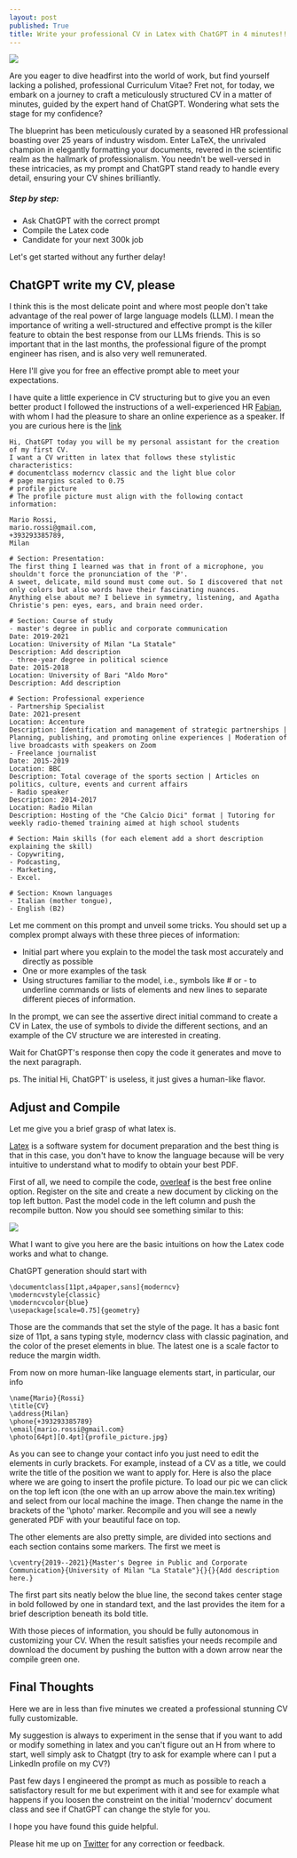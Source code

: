 ```yaml
---
layout: post
published: True
title: Write your professional CV in Latex with ChatGPT in 4 minutes!!!
---
```


<div class="img-div-any-width" markdown="0">
  <img src="/images/cover_cv.png" />
</div>

Are you eager to dive headfirst into the world of work, but find yourself lacking a polished, professional Curriculum Vitae? Fret not, for today, we embark on a journey to craft a meticulously structured CV in a matter of minutes, guided by the expert hand of ChatGPT. Wondering what sets the stage for my confidence?

The blueprint has been meticulously curated by a seasoned HR professional boasting over 25 years of industry wisdom.
Enter LaTeX, the unrivaled champion in elegantly formatting your documents, revered in the scientific realm as the hallmark of professionalism.
You needn't be well-versed in these intricacies, as my prompt and ChatGPT stand ready to handle every detail, ensuring your CV shines brilliantly.

##### Step by step:
- Ask ChatGPT with the correct prompt
- Compile the Latex code
- Candidate for your next 300k job

Let's get started without any further delay!

<!--more-->

## ChatGPT write my CV, please

I think this is the most delicate point and where most people don't take advantage of the real power of large language models (LLM). I mean the importance of writing a well-structured and effective prompt is the killer feature to obtain the best response from our LLMs friends.
This is so important that in the last months, the professional figure of the prompt engineer has risen, and is also very well remunerated.

Here I'll give you for free an effective prompt able to meet your expectations.

I have quite a little experience in CV structuring but to give you an even better product I followed the instructions of a well-experienced HR [Fabian](https://www.linkedin.com/in/fabiana-andreani/), with whom I had the pleasure to share an online experience as a speaker. If you are curious here is the [link](https://www.joinrs.com/it/experiences/22614/?utm_source=linkedin&utm_medium=events&utm_campaign=chatgptcv)

```text
Hi, ChatGPT today you will be my personal assistant for the creation of my first CV.
I want a CV written in latex that follows these stylistic characteristics:
# documentclass moderncv classic and the light blue color
# page margins scaled to 0.75
# profile picture
# The profile picture must align with the following contact information:

Mario Rossi,
mario.rossi@gmail.com,
+393293385789,
Milan

# Section: Presentation:
The first thing I learned was that in front of a microphone, you shouldn't force the pronunciation of the 'P'.
A sweet, delicate, mild sound must come out. So I discovered that not only colors but also words have their fascinating nuances.
Anything else about me? I believe in symmetry, listening, and Agatha Christie's pen: eyes, ears, and brain need order.

# Section: Course of study
- master's degree in public and corporate communication
Date: 2019-2021
Location: University of Milan "La Statale"
Description: Add description
- three-year degree in political science
Date: 2015-2018
Location: University of Bari "Aldo Moro"
Description: Add description

# Section: Professional experience
- Partnership Specialist
Date: 2021-present
Location: Accenture
Description: Identification and management of strategic partnerships | Planning, publishing, and promoting online experiences | Moderation of live broadcasts with speakers on Zoom
- Freelance journalist
Date: 2015-2019
Location: BBC
Description: Total coverage of the sports section | Articles on politics, culture, events and current affairs
- Radio speaker
Description: 2014-2017
Location: Radio Milan
Description: Hosting of the "Che Calcio Dici" format | Tutoring for weekly radio-themed training aimed at high school students

# Section: Main skills (for each element add a short description explaining the skill)
- Copywriting,
- Podcasting,
- Marketing,
- Excel.

# Section: Known languages
- Italian (mother tongue),
- English (B2)
```

Let me comment on this prompt and unveil some tricks.
You should set up a complex prompt always with these three pieces of information:

- Initial part where you explain to the model the task most accurately and directly as possible
- One or more examples of the task 
- Using structures familiar to the model, i.e., symbols like # or - to underline commands or lists of elements and new lines to separate different pieces of information. 

In the prompt, we can see the assertive direct initial command to create a CV in Latex, the use of symbols to divide the different sections, and an example of the CV structure we are interested in creating.

Wait for ChatGPT's response then copy the code it generates and move to the next paragraph.

ps. The initial Hi, ChatGPT' is useless, it just gives a human-like flavor.

## Adjust and Compile

Let me give you a brief grasp of what latex is.

[Latex](https://en.wikipedia.org/wiki/LaTeX) is a software system for document preparation and the best thing is that in this case, you don't have to know the language because will be very intuitive to understand what to modify to obtain your best PDF.

First of all, we need to compile the code, [overleaf](https://it.overleaf.com/) is the best free online option. Register on the site and create a new document by clicking on the top left button. Past the model code in the left column and push the recompile button.
Now you should see something similar to this:

<div class="img-div-any-width" markdown="0">
  <img src="/images/overleaf.png" />
</div>

What I want to give you here are the basic intuitions on how the Latex code works and what to change.

ChatGPT generation should start with 

```text
\documentclass[11pt,a4paper,sans]{moderncv}
\moderncvstyle{classic}
\moderncvcolor{blue}
\usepackage[scale=0.75]{geometry}
```

Those are the commands that set the style of the page. It has a basic font size of 11pt, a sans typing style, moderncv class with classic pagination, and the color of the preset elements in blue. The latest one is a scale factor to reduce the margin width.

From now on more human-like language elements start, in particular, our info

```text
\name{Mario}{Rossi}
\title{CV}
\address{Milan}
\phone{+393293385789}
\email{mario.rossi@gmail.com}
\photo[64pt][0.4pt]{profile_picture.jpg}
```

As you can see to change your contact info you just need to edit the elements in curly brackets. For example, instead of a CV as a title, we could write the title of the position we want to apply for.
Here is also the place where we are going to insert the profile picture. To load our pic we can click on the top left icon (the one with an up arrow above the main.tex writing) and select from our local machine the image. Then change the name in the brackets of the '\photo' marker. Recompile and you will see a newly generated PDF with your beautiful face on top.

The other elements are also pretty simple, are divided into sections and each section contains some markers. The first we meet is 

```text
\cventry{2019--2021}{Master's Degree in Public and Corporate Communication}{University of Milan "La Statale"}{}{}{Add description here.}
```

The first part sits neatly below the blue line, the second takes center stage in bold followed by one in standard text, and the last provides the item for a brief description beneath its bold title.

With those pieces of information, you should be fully autonomous in customizing your CV.
When the result satisfies your needs recompile and download the document by pushing the button with a down arrow near the compile green one.

## Final Thoughts

Here we are in less than five minutes we created a professional stunning CV fully customizable.

My suggestion is always to experiment in the sense that if you want to add or modify something in latex and you can't figure out an H from where to start, well simply ask to Chatgpt (try to ask for example where can I put a LinkedIn profile on my CV?)

Past few days I engineered the prompt as much as possible to reach a satisfactory result for me but experiment with it and see for example what happens if you loosen the constreint on the initial 'moderncv' document class and see if ChatGPT can change the style for you.

I hope you have found this guide helpful. 

Please hit me up on <a href="https://twitter.com/Valeman100">Twitter</a> for any correction or feedback.
